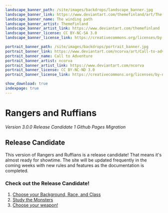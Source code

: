 ```yaml
---
landscape_banner_path: /site/images/backdrops/landscape_banner.jpg
landscape_banner_link: https://www.deviantart.com/themefinland/art/The-winding-path-commission-800945478
landscape_banner_name: The winding path
landscape_banner_artist: ThemeFinland
landscape_banner_artist_link: https://www.deviantart.com/themefinland
landscape_banner_license: CC BY-NC-SA 3.0
landscape_banner_license_link: https://creativecommons.org/licenses/by-nc-sa/3.0/

portrait_banner_path: /site/images/backdrops/portrait_banner.jpg
portrait_banner_link: https://www.deviantart.com/ncorva/art/Call-to-adventure-664775437
portrait_banner_name: Call to Adventure
portrait_banner_artist: ncorva
portrait_banner_artist_link: https://www.deviantart.com/ncorva
portrait_banner_license: CC BY-NC-ND 3.0
portrait_banner_license_link: https://creativecommons.org/licenses/by-nc-nd/3.0/

show_download: true
indexpage: true
---
```

<script type="module">
import {Workbox, messageSW} from 'https://storage.googleapis.com/workbox-cdn/releases/5.1.2/workbox-window.prod.mjs';

function createUIPrompt(opts) {
  if (confirm('Hey, it looks like you have an old version of the RnR site cached. Would you like to update it?')) {
     opts.onAccept()
  }
}

if ('serviceWorker' in navigator) {
  const wb = new Workbox('/service_worker.js');
  console.log("true");
  let registration;

  const showSkipWaitingPrompt = (event) => {
    // `event.wasWaitingBeforeRegister` will be false if this is
    // the first time the updated service worker is waiting.
    // When `event.wasWaitingBeforeRegister` is true, a previously
    // updated service worker is still waiting.
    // You may want to customize the UI prompt accordingly.

    // Assumes your app has some sort of prompt UI element
    // that a user can either accept or reject.
    const prompt = createUIPrompt({
      onAccept: async () => {
        // Assuming the user accepted the update, set up a listener
        // that will reload the page as soon as the previously waiting
        // service worker has taken control.
        wb.addEventListener('controlling', (event) => {
          window.location.reload();
        });

        if (registration && registration.waiting) {
          // Send a message to the waiting service worker,
          // instructing it to activate.
          // Note: for this to work, you have to add a message
          // listener in your service worker. See below.
          messageSW(registration.waiting, {type: 'SKIP_WAITING'});
        }
      },

      onReject: () => {
        prompt.dismiss();
      }
    });
  };

  // Add an event listener to detect when the registered
  // service worker has installed but is waiting to activate.
  wb.addEventListener('waiting', showSkipWaitingPrompt);
  wb.addEventListener('externalwaiting', showSkipWaitingPrompt);

  wb.register().then((r) => registration = r);
}
</script>

# Rangers and Ruffians
_Version 3.0.0 Release Candidate 1 Github Pages Migration_


## Release Candidate
This version of Rangers and Ruffians is a release candidate! That means it's almost ready for showtime. 
The site will be updated frequently in the coming weeks with new rules and features as the documentation is
completed. 

### Check out the Release Candidate!
1. [Choose your Background, Race, and Class](/site/pages/GENERATED/Compendium_of_Character_Creation.md)
2. [Study the Monsters](site/pages/GENERATED/Book_of_Known_Beasts.md)
3. [Choose your weapon!](site/pages/GENERATED/Items.md)

<!--
2. [Choose your Spells](site/pages/GENERATED/Tome_of_the_Ancients.md)
3. [Choose your Deity](site/pages/GENERATED/Book_of_Lore.md)
4. [Create your Character Sheet](site/pages/character_sheet.html)
-->

<!--
Run the Game
1. [Read The Rulebook](/site/pages/GENERATED/Rulebook.md)
2. [Study the Monsters](site/pages/GENERATED/Book_of_Known_Beasts.md)
3. [Download Printed Materials](site/pages/GENERATED/Printed_Materials.md)
-->

<!--
Keep up to Date
1. [View the Changelog](site/pages/GENERATED/Changelog.md)
-->
<!--
Work in Progress
1. [Test the Character Creation Helper](site/pages/character_creation_helper_page.html)
2. [Test the Character Store](site/pages/character_store.md)
-->


<!-- ### Why Should You Play Rangers and Ruffians?
* __Good for Beginners__
  * Rangers and Ruffians is a great introduction to the world of tabletop gaming. With a simple to understand
    set of rules and easily scalable difficulty, R&R was designed with new players in mind. To this end, R&R
    boasts simple but scalable core mechanics, while removing the complicated bloat that makes other tabletop
    games daunting for beginners.
* __Cheap to Start__
  * All core rules necessary to play Rangers and Ruffians are housed on this site. This keeps the cost of
    entry low, so that you can start playing almost immediately.
* __Constant Updates__
  * Rangers and Ruffians is a passion project, which is constantly receiving new content including new
    classes, races, rules, and tuning.
 -->
